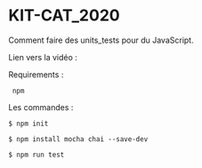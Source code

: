 # KIT-CAT_2020

Comment faire des units_tests pour du JavaScript.

Lien vers la vidéo :

Requirements :

<code> npm </code>

Les commandes :

<code>$ npm init</code>

<code>$ npm install mocha chai --save-dev</code>

<code>$ npm run test</code>
